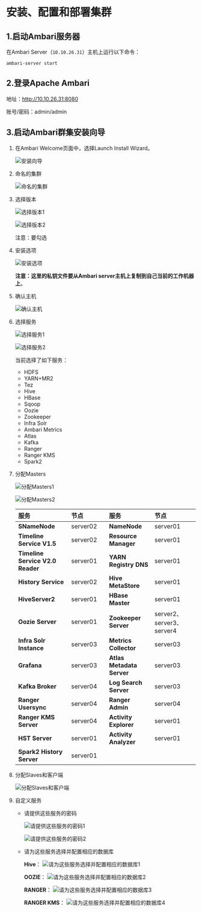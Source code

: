 安装、配置和部署集群
================================================================================
## 1.启动Ambari服务器
在Ambari Server（`10.10.26.31`）主机上运行以下命令：
```shell
ambari-server start
```

## 2.登录Apache Ambari
地址：http://10.10.26.31:8080 

账号/密码：admin/admin

## 3.启动Ambari群集安装向导
1. 在Ambari Welcome页面中，选择Launch Install Wizard。

    ![安装向导](img/1.png)

2. 命名的集群

    ![命名的集群](img/2.png)

3. 选择版本

    ![选择版本1](img/3.png)

    ![选择版本2](img/4.png)

    注意：要勾选

4. 安装选项

    ![安装选项](img/5.png)

    **注意：这里的私钥文件要从Ambari server主机上复制到自己当前的工作机器上**。

5. 确认主机

    ![确认主机](img/6.png)

6. 选择服务

    ![选择服务1](img/7.png)

    ![选择服务2](img/8.png)

    当前选择了如下服务：
    + HDFS
    + YARN+MR2
    + Tez
    + Hive
    + HBase
    + Sqoop
    + Oozie
    + Zookeeper
    + Infra Solr
    + Ambari Metrics
    + Atlas
    + Kafka
    + Ranger
    + Ranger KMS
    + Spark2

7. 分配Masters

    ![分配Masters1](img/9.png)

    ![分配Masters2](img/10.png)

    | 服务 | 节点 |  | 服务 | 节点 |
    |:---- |:---- |:---|:--- |:--- |
    | **SNameNode** | server02 |  | **NameNode** | server01 |
    | **Timeline Service V1.5** | server02 |  | **Resource Manager** | server01 |
    | **Timeline Service V2.0 Reader** | server01 |  | **YARN Registry DNS** | server01 |
    | **History Service** | server02 |  | **Hive MetaStore** | server01 |
    | **HiveServer2** | server01 |  | **HBase Master** | server01 |
    | **Oozie Server** | server01 |  | **Zookeeper Server** | server2、server3、server4 |
    | **Infra Solr Instance** | server03 |  | **Metrics Collector** | server03 |
    | **Grafana** | server03 |  | **Atlas Metadata Server** | server03 |
    | **Kafka Broker** | server04 |  | **Log Search Server** | server03 |
    | **Ranger Usersync** | server04 |  | **Ranger Admin** | server04 |
    | **Ranger KMS Server** | server04 |  | **Activity Explorer** | server01 |
    | **HST Server** | server01 |  | **Activity Analyzer** | server01 |
    | **Spark2 History Server** | server01 |  |  |  |


8. 分配Slaves和客户端

    ![分配Slaves和客户端](img/11.png)

9. 自定义服务

    + 请提供这些服务的密码
        
        ![请提供这些服务的密码1](img/12.png)

        ![请提供这些服务的密码2](img/13.png)

    + 请为这些服务选择并配置相应的数据库

        **Hive**：
        ![请为这些服务选择并配置相应的数据库1](img/14.png)

        **OOZIE**：
        ![请为这些服务选择并配置相应的数据库2](img/15.png)

        **RANGER**：
        ![请为这些服务选择并配置相应的数据库3](img/16.png)

        **RANGER KMS**：
        ![请为这些服务选择并配置相应的数据库4](img/17.png)
        



    


    


